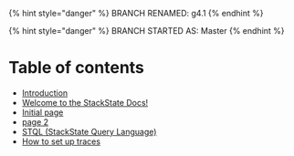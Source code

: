 {% hint style="danger" %}
BRANCH RENAMED: g4.1
{% endhint %}

{% hint style="danger" %}
BRANCH STARTED AS: Master
{% endhint %}

# Table of contents

* [Introduction](README.md)
* [Welcome to the StackState Docs!](new-front.md)
* [Initial page](readme.md)
* [page 2](page-2.md)
* [STQL \(StackState Query Language\)](test_ref.md)
* [How to set up traces](how_to_setup_traces.md)

